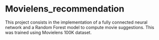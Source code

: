 # Movielens_recommendation

This project consists in the implementation of a fully connected neural network and a Random Forest model to compute movie suggestions.
This was trained using Movielens 100K dataset.
